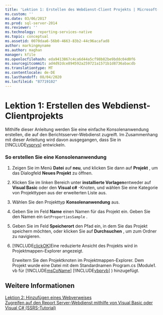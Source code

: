 ```yaml
---
title: 'Lektion 1: Erstellen des Webdienst-Client Projekts | Microsoft-Dokumentation'
ms.custom: ''
ms.date: 03/06/2017
ms.prod: sql-server-2014
ms.reviewer: ''
ms.technology: reporting-services-native
ms.topic: conceptual
ms.assetid: 0070daa6-56b0-4663-83b2-44c96acafad8
author: markingmyname
ms.author: maghan
manager: kfile
ms.openlocfilehash: eda9413867c4ca6d44a5cf98b82be9bddc04d0f6
ms.sourcegitcommit: ad4d92dce894592a259721a1571b1d8736abacdb
ms.translationtype: MT
ms.contentlocale: de-DE
ms.lasthandoff: 08/04/2020
ms.locfileid: "87719102"
---
```

# <a name="lesson-1-creating-the-web-service-client-project"></a>Lektion 1: Erstellen des Webdienst-Clientprojekts
  Mithilfe dieser Anleitung werden Sie eine einfache Konsolenanwendung erstellen, die auf den Berichtsserver-Webdienst zugreift. Im Zusammenhang mit dieser Anleitung wird davon ausgegangen, dass Sie in [!INCLUDE[vsprvs](../includes/vsprvs-md.md)] entwickeln.  
  
### <a name="to-create-a-console-application"></a>So erstellen Sie eine Konsolenanwendung  
  
1.  Zeigen Sie im Menü **Datei** auf **neu**, und klicken Sie dann auf **Projekt** , um das Dialogfeld **Neues Projekt** zu öffnen.  
  
2.  Klicken Sie im linken Bereich unter **installierte Vorlagen**entweder auf **Visual Basic** oder den **Visual c#** -Knoten, und wählen Sie eine Kategorie von Projekttypen aus der erweiterten Liste aus.  
  
3.  Wählen Sie den Projekttyp **Konsolenanwendung** aus.  
  
4.  Geben Sie im Feld **Name** einen Namen für das Projekt ein. Geben Sie den Namen ein `GetPropertiesSample` .  
  
5.  Geben Sie im Feld **Speicherort** den Pfad ein, in dem Sie das Projekt speichern möchten, oder klicken Sie auf **Durchsuchen** , um zum Ordner zu navigieren.  
  
6.  [!INCLUDE[clickOK](../includes/clickok-md.md)]Eine reduzierte Ansicht des Projekts wird in Projektmappen-Explorer angezeigt.  
  
     Erweitern Sie den Projektknoten im Projektmappen-Explorer. Dem Projekt wurde eine Datei mit dem Standardnamen Program.cs (Module1. vb für [!INCLUDE[msCoName](../includes/msconame-md.md)] [!INCLUDE[vbprvb](../includes/vbprvb-md.md)] ) hinzugefügt.  
  
## <a name="see-also"></a>Weitere Informationen  
 [Lektion 2: Hinzufügen eines Webverweises](../../2014/tutorials/lesson-2-adding-a-web-reference.md)   
 [Zugreifen auf den Report Server-Webdienst mithilfe von Visual Basic oder Visual C&#35; &#40;SSRS-Tutorial&#41;](../../2014/tutorials/access-report-server-web-service-vb-vcsharp-ssrs-tutorial.md)  
  
  
